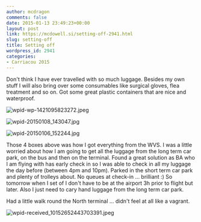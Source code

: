 ```yaml
---
author: mcdragon
comments: false
date: 2015-01-13 23:49:23+00:00
layout: post
link: https://mcdowell.si/setting-off-2941.html
slug: setting-off
title: Setting off
wordpress_id: 2941
categories:
- Carriacou 2015
---
```


Don't think I have ever travelled with so much luggage. Besides my own stuff I will also bring over some consumables like surgical gloves, flea treatment and so on. Got some great plastic containers that are nice and waterproof.

![wpid-wp-1421095823272.jpeg](https://dwlcvfkt1l4wn.cloudfront.net/2015/01/wpid-wp-1421095823272-1.jpeg)

![wpid-20150108_143047.jpg](https://dwlcvfkt1l4wn.cloudfront.net/2015/01/wpid-20150108_143047-1.jpg)

![wpid-20150106_152244.jpg](https://dwlcvfkt1l4wn.cloudfront.net/2015/01/wpid-20150106_152244-1.jpg)

Those 4 boxes above was how I got everything from the WVS. I was a little worried about how I am going to get all the luggage from the long term car park, on the bus and then on the terminal. Found a great solution as BA who I am flying with has early check in so I was able to check in all my luggage the day before (between 4pm and 10pm). Parked in the short term car park and plenty of trolleys about. No queues at check-in ... brilliant :)
So tomorrow when I set of I don't have to be at the airport 3h prior to flight but later. Also I just need to cary hand luggage from the long term car park.

Had a little walk round the North terminal ... didn't feel at all like a vagrant.

![wpid-received_10152652443703391.jpeg](https://dwlcvfkt1l4wn.cloudfront.net/2015/01/wpid-received_101526524437033913-1.jpeg)
